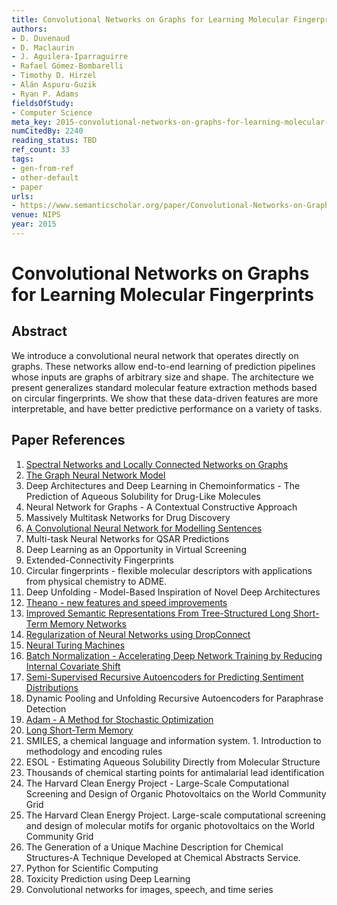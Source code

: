 ```yaml
---
title: Convolutional Networks on Graphs for Learning Molecular Fingerprints
authors:
- D. Duvenaud
- D. Maclaurin
- J. Aguilera-Iparraguirre
- Rafael Gómez-Bombarelli
- Timothy D. Hirzel
- Alán Aspuru-Guzik
- Ryan P. Adams
fieldsOfStudy:
- Computer Science
meta_key: 2015-convolutional-networks-on-graphs-for-learning-molecular-fingerprints
numCitedBy: 2240
reading_status: TBD
ref_count: 33
tags:
- gen-from-ref
- other-default
- paper
urls:
- https://www.semanticscholar.org/paper/Convolutional-Networks-on-Graphs-for-Learning-Duvenaud-Maclaurin/5d1bfeed240709725c78bc72ea40e55410b373dc?sort=total-citations
venue: NIPS
year: 2015
---
```


# Convolutional Networks on Graphs for Learning Molecular Fingerprints

## Abstract

We introduce a convolutional neural network that operates directly on graphs. These networks allow end-to-end learning of prediction pipelines whose inputs are graphs of arbitrary size and shape. The architecture we present generalizes standard molecular feature extraction methods based on circular fingerprints. We show that these data-driven features are more interpretable, and have better predictive performance on a variety of tasks.

## Paper References

1. [Spectral Networks and Locally Connected Networks on Graphs](2014-spectral-networks-and-locally-connected-networks-on-graphs)
2. [The Graph Neural Network Model](2009-the-graph-neural-network-model)
3. Deep Architectures and Deep Learning in Chemoinformatics - The Prediction of Aqueous Solubility for Drug-Like Molecules
4. Neural Network for Graphs - A Contextual Constructive Approach
5. Massively Multitask Networks for Drug Discovery
6. [A Convolutional Neural Network for Modelling Sentences](2014-a-convolutional-neural-network-for-modelling-sentences)
7. Multi-task Neural Networks for QSAR Predictions
8. Deep Learning as an Opportunity in Virtual Screening
9. Extended-Connectivity Fingerprints
10. Circular fingerprints - flexible molecular descriptors with applications from physical chemistry to ADME.
11. Deep Unfolding - Model-Based Inspiration of Novel Deep Architectures
12. [Theano - new features and speed improvements](2012-theano-new-features-and-speed-improvements)
13. [Improved Semantic Representations From Tree-Structured Long Short-Term Memory Networks](2015-improved-semantic-representations-from-tree-structured-long-short-term-memory-networks)
14. [Regularization of Neural Networks using DropConnect](2013-regularization-of-neural-networks-using-dropconnect)
15. [Neural Turing Machines](2014-neural-turing-machines)
16. [Batch Normalization - Accelerating Deep Network Training by Reducing Internal Covariate Shift](2015-batch-normalization-accelerating-deep-network-training-by-reducing-internal-covariate-shift)
17. [Semi-Supervised Recursive Autoencoders for Predicting Sentiment Distributions](2011-semi-supervised-recursive-autoencoders-for-predicting-sentiment-distributions)
18. Dynamic Pooling and Unfolding Recursive Autoencoders for Paraphrase Detection
19. [Adam - A Method for Stochastic Optimization](2015-adam-a-method-for-stochastic-optimization)
20. [Long Short-Term Memory](1997-long-short-term-memory)
21. SMILES, a chemical language and information system. 1. Introduction to methodology and encoding rules
22. ESOL - Estimating Aqueous Solubility Directly from Molecular Structure
23. Thousands of chemical starting points for antimalarial lead identification
24. The Harvard Clean Energy Project - Large-Scale Computational Screening and Design of Organic Photovoltaics on the World Community Grid
25. The Harvard Clean Energy Project. Large-scale computational screening and design of molecular motifs for organic photovoltaics on the World Community Grid
26. The Generation of a Unique Machine Description for Chemical Structures-A Technique Developed at Chemical Abstracts Service.
27. Python for Scientific Computing
28. Toxicity Prediction using Deep Learning
29. Convolutional networks for images, speech, and time series
